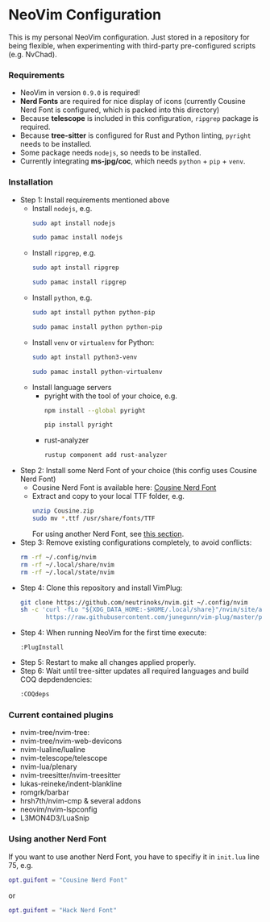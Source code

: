 # NeoVim Configuration

This is my personal NeoVim configuration. Just stored in a repository for being flexible, when experimenting with third-party pre-configured scripts (e.g. NvChad).

### Requirements

- NeoVim in version `0.9.0` is required!
- **Nerd Fonts** are required for nice display of icons (currently Cousine Nerd Font is configured,
  which is packed into this directory)
- Because **telescope** is included in this configuration, `ripgrep` package is required.
- Because **tree-sitter** is configured for Rust and Python linting, `pyright` needs to be installed.
- Some package needs `nodejs`, so needs to be installed.
- Currently integrating **ms-jpg/coc**, which needs `python` + `pip` + `venv`.

### Installation

- Step 1: Install requirements mentioned above
    - Install `nodejs`, e.g. 
      ```sh
      sudo apt install nodejs
      ```
      ```sh
      sudo pamac install nodejs
      ```
    - Install `ripgrep`, e.g.
      ```sh
      sudo apt install ripgrep
      ```
      ```sh
      sudo pamac install ripgrep
      ```
    - Install `python`, e.g.
      ```sh
      sudo apt install python python-pip
      ```
      ```sh
      sudo pamac install python python-pip
      ```
    - Install `venv` or `virtualenv` for Python:
      ```sh
      sudo apt install python3-venv
      ```
      ```sh
      sudo pamac install python-virtualenv
      ```
    - Install language servers
        - pyright with the tool of your choice, e.g. 
          ```sh
          npm install --global pyright
          ```
          ```sh
          pip install pyright
          ```
        - rust-analyzer
          ```sh
          rustup component add rust-analyzer
          ```
- Step 2: Install some Nerd Font of your choice (this config uses Cousine Nerd Font)
    - Cousine Nerd Font is available here: [Cousine Nerd Font](https://github.com/ryanoasis/nerd-fonts/releases/download/v3.1.1/Cousine.zip)
    - Extract and copy to your local TTF folder, e.g.
      ```sh
      unzip Cousine.zip
      sudo mv *.ttf /usr/share/fonts/TTF
      ```
      For using another Nerd Font, see [this section](#using-another-nerd-font).
- Step 3: Remove existing configurations completely, to avoid conflicts:
  ```sh
  rm -rf ~/.config/nvim
  rm -rf ~/.local/share/nvim
  rm -rf ~/.local/state/nvim
  ```
- Step 4: Clone this repository and install VimPlug:
  ```sh
  git clone https://github.com/neutrinoks/nvim.git ~/.config/nvim
  sh -c 'curl -fLo "${XDG_DATA_HOME:-$HOME/.local/share}"/nvim/site/autoload/plug.vim --create-dirs \
         https://raw.githubusercontent.com/junegunn/vim-plug/master/plug.vim'
  ```
- Step 4: When running NeoVim for the first time execute:
  ```
  :PlugInstall
  ```
- Step 5: Restart to make all changes applied properly.
- Step 6: Wait until tree-sitter updates all required languages and build COQ depdendencies:
  ```sh
  :COQdeps
  ```

### Current contained plugins

- nvim-tree/nvim-tree: 
- nvim-tree/nvim-web-devicons
- nvim-lualine/lualine
- nvim-telescope/telescope
- nvim-lua/plenary
- nvim-treesitter/nvim-treesitter
- lukas-reineke/indent-blankline
- romgrk/barbar
- hrsh7th/nvim-cmp & several addons
- neovim/nvim-lspconfig
- L3MON4D3/LuaSnip

### Using another Nerd Font

If you want to use another Nerd Font, you have to specifiy it in `init.lua` line 75, e.g.
```lua
opt.guifont = "Cousine Nerd Font"
```
or
```lua
opt.guifont = "Hack Nerd Font"
```
